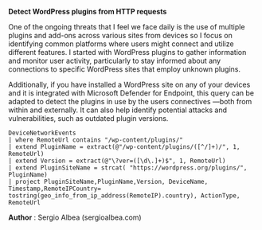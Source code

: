 **Detect WordPress plugins from HTTP requests**

One of the ongoing threats that I feel we face daily is the use of multiple plugins and add-ons across various sites from devices so I focus on identifying common platforms where users might connect and utilize different features. I started with WordPress plugins to gather information and monitor user activity, particularly to stay informed about any connections to specific WordPress sites that employ unknown plugins.

Additionally, if you have installed a WordPress site on any of your devices and it is integrated with Microsoft Defender for Endpoint, this query can be adapted to detect the plugins in use by the users connectives —both from within and externally. It can also help identify potential attacks and vulnerabilities, such as outdated plugin versions.

```
DeviceNetworkEvents
| where RemoteUrl contains "/wp-content/plugins/"
| extend PluginName = extract(@"/wp-content/plugins/([^/]+)/", 1, RemoteUrl)
| extend Version = extract(@"\?ver=([\d\.]+)$", 1, RemoteUrl)
| extend PluginSiteName = strcat( "https://wordpress.org/plugins/", PluginName)
| project PluginSiteName,PluginName,Version, DeviceName, Timestamp,RemoteIPCountry= tostring(geo_info_from_ip_address(RemoteIP).country), ActionType, RemoteUrl

```
**Author** : Sergio Albea (sergioalbea.com)
